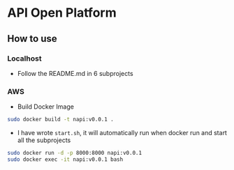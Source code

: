 # API Open Platform

## How to use

### Localhost

- Follow the README.md in 6 subprojects

### AWS

- Build Docker Image

```bash
sudo docker build -t napi:v0.0.1 .
```

- I have wrote `start.sh`, it will automatically run when docker run and start all the subprojects

```bash
sudo docker run -d -p 8000:8000 napi:v0.0.1
sudo docker exec -it napi:v0.0.1 bash
```
